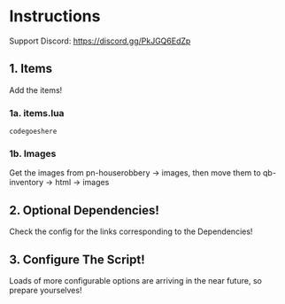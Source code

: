 # Instructions
Support Discord: https://discord.gg/PkJGQ6EdZp
## 1. Items
Add the items!
### 1a. items.lua
```
codegoeshere
```
### 1b. Images
Get the images from pn-houserobbery -> images, then move them to qb-inventory -> html -> images
## 2. Optional Dependencies!
Check the config for the links corresponding to the Dependencies!

## 3. Configure The Script!
Loads of more configurable options are arriving in the near future, so prepare yourselves!

